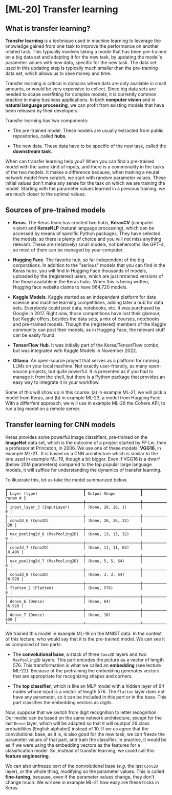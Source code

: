 #  [ML-20] Transfer learning

## What is transfer learning?

**Transfer learning** is a technique used in machine learning to leverage the knowledge gained from one task to improve the performance on another related task. This typically involves taking a model that has been pre-trained on a big data set and adapting it for the new task, by updating the model's parameter values with new data, specific for the new task. The data set used in this updating step is typically much smaller than the pre-training data set, which allows us to save money and time. 

Transfer learning is critical in domains where data are only available in small amounts, or would be very expensive to collect. Since big data sets are needed to scape overfitting for complex models, it is currently common practice in many business applications. In both **computer vision** and in **natural language processing**, we can profit from existing models that have been released by their developers.

Transfer learning has two components: 

* The pre-trained model. These models are usually extracted from public repositories, called **hubs**. 

* The new data. These data have to be specific of the new task, called the **downstream task**.

When can transfer learning help you? When you can find a pre-trained model with the same kind of inputs, and there is a commonality in the tasks of the two models. It makes a difference because, when training a neural network model from scratch, we start with random parameter values. These initial values don't make any sense for the task on which we are training the model. Starting with the parameter values learned in a previous training, we are much closer to the optimal values. 

## Sources of pre-trained models

* **Keras**. The Keras team has created two hubs, **KerasCV** (computer vision) and **KerasNLP** (natural language processing), which can be accessed by means of specific Python packages. They have selected the models, so there is plenty of choice and you will not miss anything relevant. These are (relatively) small models, not behemoths like GPT-4, so most of them can be managed by your computer.

* **Hugging Face**. The favorite hub, so far independent of the big corporations. In addition to the "serious" models that you can find in the Keras hubs, you will find in Hugging Face thousands of models, uploaded by the (registered) users, which are just retrained versions of the those available in the Keras hubs. When this is being written, Hugging face website claims to have 964,720 models.

* **Kaggle Models**. Kaggle started as an independent platform for data science and machine learning competitions, adding later a hub for data sets. Everybody could post data, notebooks, etc. It was purchased by Google in 2017. Right now, those competitions have lost their glamour, but Kaggle offers, besides the data sets, a mix of courses, notebooks and pre-trained models. Though the (registered) members of the Kaggle community can post their models, as in Hugging Face, the relevant stuff can be easily found.

* **TensorFlow Hub**. It was initially part of the Keras/TensorFlow combo, but was integrated with Kaggle Models in November 2022.

* **Ollama**. An open-source project that serves as a platform for running LLMs on your local machine. Not exactly user-friendly, as many open-source projects, but quite powerful. It is presented as if you had to manage it from the shell, but there is a Python package that provides an easy way to integrate it in your workflow.

Some of this will show up in this course: (a) in example ML-21, we will pick a model from Keras, and (b) in example ML-23, a model from Hugging Face. With a differfent approach, we will use in example ML-26 the Cohere API, to run a big model on a remote server.

## Transfer learning for CNN models

Keras provides some powerful image classifiers, pre-trained on the **ImageNet** data set, which is the outcome of a project started by FF Lei, then a professor at Princeton, in 2006. We use one of these models, **VGG16**, in example ML-21.. It is based on a CNN architecture which is similar to the one used in example ML-19, though a bit bigger. Even if VGG16 is a dwarf (below 20M parameters) compared to the top popular large language models, it will suffice for understanding the dynamics of transfer learning.

To illustrate this, let us take the model summarized below.

```
┏━━━━━━━━━━━━━━━━━━━━━━━━━━━━━━━━━┳━━━━━━━━━━━━━━━━━━━━━━━━┳━━━━━━━━━━━━━━━┓
┃ Layer (type)                    ┃ Output Shape           ┃       Param # ┃
┡━━━━━━━━━━━━━━━━━━━━━━━━━━━━━━━━━╇━━━━━━━━━━━━━━━━━━━━━━━━╇━━━━━━━━━━━━━━━┩
│ input_layer_3 (InputLayer)      │ (None, 28, 28, 1)      │             0 │
├─────────────────────────────────┼────────────────────────┼───────────────┤
│ conv2d_6 (Conv2D)               │ (None, 26, 26, 32)     │           320 │
├─────────────────────────────────┼────────────────────────┼───────────────┤
│ max_pooling2d_6 (MaxPooling2D)  │ (None, 13, 13, 32)     │             0 │
├─────────────────────────────────┼────────────────────────┼───────────────┤
│ conv2d_7 (Conv2D)               │ (None, 11, 11, 64)     │        18,496 │
├─────────────────────────────────┼────────────────────────┼───────────────┤
│ max_pooling2d_7 (MaxPooling2D)  │ (None, 5, 5, 64)       │             0 │
├─────────────────────────────────┼────────────────────────┼───────────────┤
│ conv2d_8 (Conv2D)               │ (None, 3, 3, 64)       │        36,928 │
├─────────────────────────────────┼────────────────────────┼───────────────┤
│ flatten_2 (Flatten)             │ (None, 576)            │             0 │
├─────────────────────────────────┼────────────────────────┼───────────────┤
│ dense_6 (Dense)                 │ (None, 64)             │        36,928 │
├─────────────────────────────────┼────────────────────────┼───────────────┤
│ dense_7 (Dense)                 │ (None, 10)             │           650 │
└─────────────────────────────────┴────────────────────────┴───────────────┘
```

We trained this model in example ML-19 on the MNIST data. In the context of this lecture, who would say that it is the pre-trained model. We can see it as composed of two parts: 

* The **convolutional base**, a stack of three `Conv2D` layers and two `MaxPooling2D` layers. This part encodes the picture as a vector of length 576. This transformation is what we called an **embedding** (see lecture ML-22). Because of the pretraining the embedding generates vectors that are appropriate for recognizing shapes and corners.

* The **top classifier**, which is like an MLP model with a hidden layer of 64 nodes whose input is a vector of length 576. The `Flatten` layer does not have any parameter, so it can be included in this part or in the base. This part classifies the embedding vectors as digits.

Now, suppose that we switch from digit recognition to letter recognition. Our model can be based on the same network architecture, except for the last `Dense` layer, which will be adapted so that it will ouptput 26 class probabilities (English alphabet) instead of 10. If we us agree that the convolutional base, as it is, is also good for the new task, we can freeze the parameter values of that part, and train the classifier. In practice, it would be as if we were using the embedding vectors as the features for a classification model. So, instead of transfer learning, we could call this **feature engineering**.

We can also unfreeze part of the convolutional base (*e.g*. the last `Conv2D` layer), or the whole thing, modifying so the parameter values. This is called  **fine-tuning**, because, even if the parameter values change, they don't change much. We will see in example ML-21 how easy are these tricks in Keras.
